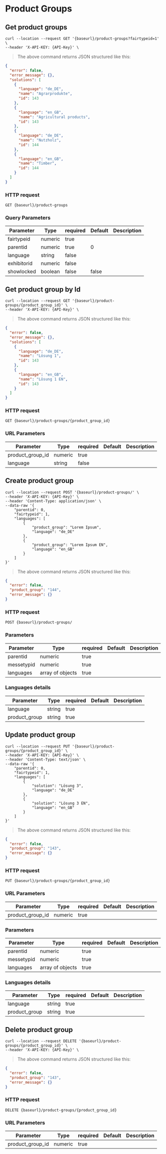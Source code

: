 # Product Groups

## Get product groups

```shell
curl --location --request GET '{baseurl}/product-groups?fairtypeid=1' \
--header 'X-API-KEY: {API-Key}' \
```

> The above command returns JSON structured like this:

```json
{
  "error": false,
  "error_message": {},
  "solutions": [
    {
      "language": "de_DE",
      "name": "Agrarprodukte",
      "id": 143
    },
    {
      "language": "en_GB",
      "name": "Agricultural products",
      "id": 143
    },
    {
      "language": "de_DE",
      "name": "Nutzholz",
      "id": 144
    },
    {
      "language": "en_GB",
      "name": "Timber",
      "id": 144
    }
  ]
}
```

### HTTP request

`GET {baseurl}/product-groups`

### Query Parameters

Parameter | Type | required | Default | Description
--------- | ---- | -------- | ------- | -----------
fairtypeid | numeric | true |
parentid | numeric | true | 0
language | string | false
exhibitorid | numeric | false
showlocked | boolean | false | false 

## Get product group by Id
```shell
curl --location --request GET '{baseurl}/product-groups/{product_group_id}' \
--header 'X-API-KEY: {API-Key}' \
```

> The above command returns JSON structured like this:

```json
{
  "error": false,
  "error_message": {},
  "solutions": [
    {
      "language": "de_DE",
      "name": "Lösung 1",
      "id": 143
    },
    {
      "language": "en_GB",
      "name": "Lösung 1 EN",
      "id": 143
    }
  ]
}
```
### HTTP request

`GET {baseurl}/product-groups/{product_group_id}`

### URL Parameters

Parameter | Type | required | Default | Description
--------- | ---- | -------- | ------- | -----------
product_group_id | numeric | true |
language | string | false |

## Create product group

```shell
curl --location --request POST '{baseurl}/product-groups/' \
--header 'X-API-KEY: {API-Key}' \
--header 'Content-Type: application/json' \
--data-raw '{
    "parentid": 0,
    "fairtypeid": 1,
    "languages": [
        {
            "product_group": "Lorem Ipsum",
            "language": "de_DE"
        },
        {
            "product_group": "Lorem Ipsum EN",
            "language": "en_GB"
        }
    ]
}'
```

> The above command returns JSON structured like this:

```json
{
  "error": false,
  "product_group": "144",
  "error_message": {}
}
```

### HTTP request

`POST {baseurl}/product-groups/`

### Parameters

Parameter | Type | required | Default | Description
--------- | ---- | -------- | ------- | -----------
parentid | numeric | true | | |
messetypid | numeric | true | | |
languages | array of objects | true | |

### Languages details

| Parameter            | Type    | required | Default | Description |
| -------------------- | ------- | -------- | ------- | ----------- |
| language            | string | true    |       |
| product_group           | string | true    |         |

## Update product group

```shell
curl --location --request PUT '{baseurl}/product-groups/{product_group_id}' \
--header 'X-API-KEY: {API-Key}' \
--header 'Content-Type: text/json' \
--data-raw '{
    "parentid": 0,
    "fairtypeid": 1,
    "languages": [
        {
            "solution": "Lösung 3",
            "language": "de_DE"
        },
        {
            "solution": "Lösung 3 EN",
            "language": "en_GB"
        }
    ]
}'
```

> The above command returns JSON structured like this:

```json
{
  "error": false,
  "product_group": "143",
  "error_message": {}
}
```

### HTTP request

`PUT {baseurl}/product-groups/{product_group_id}`

### URL Parameters
Parameter | Type | required | Default | Description
--------- | ---- | -------- | ------- | -----------
product_group_id | numeric | true |

### Parameters

Parameter | Type | required | Default | Description
--------- | ---- | -------- | ------- | -----------
parentid | numeric | true | | |
messetypid | numeric | true | | |
languages | array of objects | true | |

### Languages details

| Parameter            | Type    | required | Default | Description |
| -------------------- | ------- | -------- | ------- | ----------- |
| language            | string | true    |       |
| product_group           | string | true    |         |

## Delete product group

```shell
curl --location --request DELETE '{baseurl}/product-groups/{product_group_id}' \
--header 'X-API-KEY: {API-Key}' \
```

> The above command returns JSON structured like this:

```json
{
  "error": false,
  "product_group": "143",
  "error_message": {}
}
```

### HTTP request

`DELETE {baseurl}/product-groups/{product_group_id}`

### URL Parameters
Parameter | Type | required | Default | Description
--------- | ---- | -------- | ------- | -----------
product_group_id | numeric | true |
